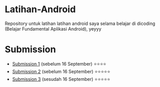 # Latihan-Android
Repository untuk latihan latihan android saya selama belajar di dicoding (Belajar Fundamental Aplikasi Android), yeyyy

# Submission 
- <a href="https://github.com/AkuraDiary/Latihan-Android/tree/main/Submission1BelajarFundamentalAplikasiAndroid">Submission 1</a> (sebelum 16 September) ⭐⭐⭐⭐
- <a href="https://github.com/AkuraDiary/Latihan-Android/tree/main/Submission2BelajarFundamentalAplikasiAndroid">Submission 2</a> (sebelum 16 September) ⭐⭐⭐⭐⭐
- <a href="https://github.com/AkuraDiary/Latihan-Android/tree/main/Submission3BelajarFundamentalAplikasiAndroid">Submission 3</a> (sesudah 16 September) ⭐⭐⭐⭐⭐
